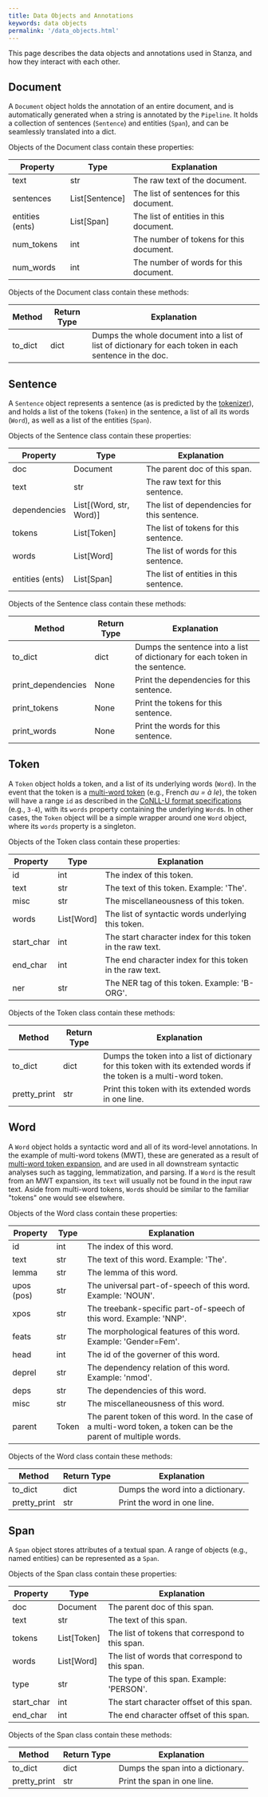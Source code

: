 ```yaml
---
title: Data Objects and Annotations
keywords: data objects
permalink: '/data_objects.html'
---
```


This page describes the data objects and annotations used in Stanza, and how they interact with each other.

## Document

A `Document` object holds the annotation of an entire document, and is automatically generated when a string is annotated by the `Pipeline`. It holds a collection of sentences (`Sentence`) and entities (`Span`), and can be seamlessly translated into a dict.

Objects of the Document class contain these properties:

| Property | Type | Explanation |
| --- | --- | --- |
| text | str | The raw text of the document. |
| sentences | List[Sentence] | The list of sentences for this document. |
| entities (ents) | List[Span] | The list of entities in this document. |
| num_tokens | int | The number of tokens for this document. | 
| num_words | int | The number of words for this document. |

Objects of the Document class contain these methods:

| Method | Return Type | Explanation |
| --- | --- | --- |
| to_dict | dict | Dumps the whole document into a list of list of dictionary for each token in each sentence in the doc. |

## Sentence

A `Sentence` object represents a sentence (as is predicted by the [tokenizer](/tokenize.html)), and holds a list of the tokens (`Token`) in the sentence, a list of all its words (`Word`), as well as a list of the entities (`Span`). 

Objects of the Sentence class contain these properties:

| Property | Type | Explanation |
| --- | --- | --- |
| doc | Document | The parent doc of this span. |
| text | str | The raw text for this sentence. |
| dependencies | List[(Word, str, Word)] | The list of dependencies for this sentence. |
| tokens | List[Token] | The list of tokens for this sentence. |
| words | List[Word] | The list of words for this sentence. |
| entities (ents) | List[Span] | The list of entities in this sentence. | 

Objects of the Sentence class contain these methods:

| Method | Return Type | Explanation |
| --- | --- | --- |
| to_dict | dict | Dumps the sentence into a list of dictionary for each token in the sentence. |
| print_dependencies | None | Print the dependencies for this sentence. |
| print_tokens | None | Print the tokens for this sentence. | 
| print_words | None | Print the words for this sentence. |

## Token

A `Token` object holds a token, and a list of its underlying words (`Word`). In the event that the token is a [multi-word token](https://universaldependencies.org/u/overview/tokenization.html) (e.g., French _au = à le_), the token will have a range `id` as described in the [CoNLL-U format specifications](https://universaldependencies.org/format.html#words-tokens-and-empty-nodes) (e.g., `3-4`), with its `words` property containing the underlying `Word`s. In other cases, the `Token` object will be a simple wrapper around one `Word` object, where its `words` property is a singleton.

Objects of the Token class contain these properties:

| Property | Type | Explanation |
| --- | --- | --- |
| id | int | The index of this token. |
| text | str | The text of this token. Example: 'The'. |
| misc | str | The miscellaneousness of this token. |
| words | List[Word] | The list of syntactic words underlying this token. |
| start_char | int | The start character index for this token in the raw text. |
| end_char | int | The end character index for this token in the raw text. |
| ner | str | The NER tag of this token. Example: 'B-ORG'. |

Objects of the Token class contain these methods:

| Method | Return Type | Explanation |
| --- | --- | --- |
| to_dict | dict | Dumps the token into a list of dictionary for this token with its extended words if the token is a multi-word token. |
| pretty_print | str | Print this token with its extended words in one line. |

## Word

A `Word` object holds a syntactic word and all of its word-level annotations. In the example of multi-word tokens (MWT), these are generated as a result of [multi-word token expansion](/mwt.html), and are used in all downstream syntactic analyses such as tagging, lemmatization, and parsing. If a `Word` is the result from an MWT expansion, its `text` will usually not be found in the input raw text. Aside from multi-word tokens, `Word`s should be similar to the familiar "tokens" one would see elsewhere.

Objects of the Word class contain these properties:

| Property | Type | Explanation |
| --- | --- | --- |
| id | int | The index of this word. |
| text | str | The text of this word. Example: 'The'. |
| lemma | str | The lemma of this word. |
| upos (pos) | str | The universal part-of-speech of this word. Example: 'NOUN'. |
| xpos | str | The treebank-specific part-of-speech of this word. Example: 'NNP'. | 
| feats | str | The morphological features of this word. Example: 'Gender=Fem'. |
| head | int | The id of the governer of this word. |
| deprel | str | The dependency relation of this word. Example: 'nmod'. |
| deps | str | The dependencies of this word. |
| misc | str | The miscellaneousness of this word. |
| parent | Token | The parent token of this word. In the case of a multi-word token, a token can be the parent of multiple words. |

Objects of the Word class contain these methods:

| Method | Return Type | Explanation |
| --- | --- | --- |
| to_dict | dict | Dumps the word into a dictionary. |
| pretty_print | str | Print the word in one line. |

## Span

A `Span` object stores attributes of a textual span. A range of objects (e.g., named entities) can be represented as a `Span`.

Objects of the Span class contain these properties:

| Property | Type | Explanation |
| --- | --- | --- |
| doc | Document | The parent doc of this span. |
| text | str | The text of this span. |
| tokens | List[Token] | The list of tokens that correspond to this span. |
| words | List[Word] | The list of words that correspond to this span. |
| type | str | The type of this span. Example: 'PERSON'. |
| start_char | int | The start character offset of this span. |
| end_char | int | The end character offset of this span. |

Objects of the Span class contain these methods:

| Method | Return Type | Explanation |
| --- | --- | --- |
| to_dict | dict | Dumps the span into a dictionary. |
| pretty_print | str | Print the span in one line. |